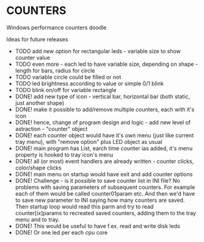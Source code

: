# COUNTERS
Windows performance counters doodle

Ideas for future releases
* TODO add new option for rectangular leds - variable size to show counter value
* TODO even more - each led to have variable size, depending on shape - length for bars, radius for circle
* TODO variable circle could be filled or not
* TODO led brightness according to value or simple 0/1 blink
* TODO blink on/off for variable rectangle
* DONE! add new type of icon - vertical bar, horizontal bar (both static, just another shape)
* DONE! make it possible to add/remove multiple counters, each with it's icon
* DONE! hence, change of program design and logic - add new level of astraction - "counter" object
* DONE! each counter object would have it's own menu (just like current tray menu), with "remove option" plus LED object as usual
* DONE! main program has List<Counters>, earch time counter ias added, it's menu property is hooked to tray icon's menu
* DONE! all (or most) event handlers are already written - counter clicks, color/shape clicks
* DONE! main menu on startup would have exit and add counter options
* DONE! Challenge - is it possible to save counter list in INI file? No problems with saving parameters of subsequent counters. For example each of them would be called counter01param etc. And then we'd have to save new parameter to INI saying how many counters are saved. Then startup loop would read this parm and try to read counter[ix]params to recreated saved counters, adding them to the tray menu and to tray.
* DONE! This would be useful to have f.ex. read and write disk leds
* DONE! Or one led per each cpu core
